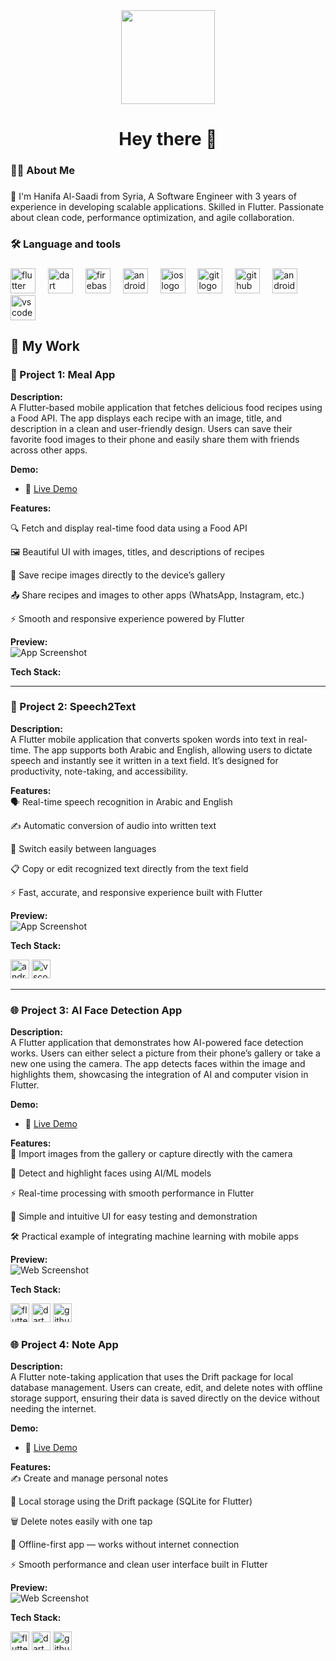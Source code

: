 <div align="center">
  <img height="150" src="https://media.giphy.com/media/M9gbBd9nbDrOTu1Mqx/giphy.gif"  />
</div>


<h1 align="center">Hey there 👋</h1>

###

<h3 align="left">👩‍💻  About Me</h3>

###

<p align="left">
 🔭 I'm Hanifa Al-Saadi from Syria, A Software Engineer with 3 years of experience in developing scalable applications.
  Skilled in Flutter.
  Passionate about clean code, performance optimization, and agile collaboration.

###

<h3 align="left">🛠 Language and tools</h3>

###

<div align="left">
 <img src="https://cdn.jsdelivr.net/gh/devicons/devicon/icons/flutter/flutter-original.svg" height="40" alt="flutter logo" />
 <img width="12" />
 <img src="https://cdn.jsdelivr.net/gh/devicons/devicon/icons/dart/dart-original.svg" height="40" alt="dart logo" />
 <img width="12" />
<img src="https://cdn.jsdelivr.net/gh/devicons/devicon/icons/firebase/firebase-plain-wordmark.svg" height="40" alt="firebase logo"  />
<img width="12" />
<img src="https://cdn.jsdelivr.net/gh/devicons/devicon/icons/android/android-original.svg" height="40" alt="android logo" />
  <img width="12" />
<img src="https://cdn.jsdelivr.net/gh/devicons/devicon/icons/apple/apple-original.svg" height="40" alt="ios logo" />
  <img width="12" />
<img src="https://cdn.jsdelivr.net/gh/devicons/devicon/icons/git/git-original.svg" height="40" alt="git logo" />
  <img width="12" />
<img src="https://cdn.jsdelivr.net/gh/devicons/devicon/icons/github/github-original.svg" height="40" alt="github logo" />
  <img width="12" />
<img src="https://cdn.jsdelivr.net/gh/devicons/devicon/icons/androidstudio/androidstudio-original.svg" height="40" alt="android studio logo" />
  <img width="12" />
<img src="https://cdn.jsdelivr.net/gh/devicons/devicon/icons/vscode/vscode-original.svg" height="40" alt="vscode logo" />

</div>



###


## 📂 My Work  

### 🚀 Project 1: Meal App  
**Description:**  
A Flutter-based mobile application that fetches delicious food recipes using a Food API. 
The app displays each recipe with an image, title, and description in a clean and user-friendly design.
Users can save their favorite food images to their phone and easily share them with friends across other apps. 

**Demo:**  
- 📱 [Live Demo](https://drive.google.com/file/d/1yu3T5Ozeru5hRk4KxOzVlwOeYq479-Gm/view?usp=sharing)  

**Features:**  

🔍 Fetch and display real-time food data using a Food API

🖼️ Beautiful UI with images, titles, and descriptions of recipes

💾 Save recipe images directly to the device’s gallery

📤 Share recipes and images to other apps (WhatsApp, Instagram, etc.)

⚡ Smooth and responsive experience powered by Flutter

**Preview:**  
![App Screenshot](assets/screenshot1.png)  

**Tech Stack:**  


---

### 📱 Project 2: Speech2Text  

**Description:**  
A Flutter mobile application that converts spoken words into text in real-time.
The app supports both Arabic and English, allowing users to dictate speech and instantly see it written in a text field.
It’s designed for productivity, note-taking, and accessibility.


**Features:**  
🗣️ Real-time speech recognition in Arabic and English

✍️ Automatic conversion of audio into written text

🔄 Switch easily between languages

📋 Copy or edit recognized text directly from the text field

⚡ Fast, accurate, and responsive experience built with Flutter


**Preview:**  
![App Screenshot](assets/screenshot2.png)  

**Tech Stack:**  
<p>
  <img src="https://cdn.jsdelivr.net/gh/devicons/devicon/icons/androidstudio/androidstudio-original.svg" height="30" alt="android studio logo" />
  <img src="https://cdn.jsdelivr.net/gh/devicons/devicon/icons/vscode/vscode-original.svg" height="30" alt="vscode logo" />
</p>  

---

### 🌐 Project 3: AI Face Detection App  
**Description:**  
A Flutter application that demonstrates how AI-powered face detection works.
Users can either select a picture from their phone’s gallery or take a new one using the camera.
The app detects faces within the image and highlights them, showcasing the integration of AI and computer vision in Flutter.

**Demo:**  
- 📲 [Live Demo](https://drive.google.com/file/d/1zJobvSb9JANOu9aK_Mi0s1VM0uaxedu4/view?usp=sharing)  

**Features:**  
📸 Import images from the gallery or capture directly with the camera

👤 Detect and highlight faces using AI/ML models

⚡ Real-time processing with smooth performance in Flutter

🎨 Simple and intuitive UI for easy testing and demonstration

🛠️ Practical example of integrating machine learning with mobile apps

**Preview:**  
![Web Screenshot](assets/screenshot3.png)  

**Tech Stack:**  
<p>
  <img src="https://cdn.jsdelivr.net/gh/devicons/devicon/icons/flutter/flutter-original.svg" height="30" alt="flutter logo" />
  <img src="https://cdn.jsdelivr.net/gh/devicons/devicon/icons/dart/dart-original.svg" height="30" alt="dart logo" />
  <img src="https://cdn.jsdelivr.net/gh/devicons/devicon/icons/github/github-original.svg" height="30" alt="github logo" />
</p>  


### 🌐 Project 4: Note App  
**Description:**  
A Flutter note-taking application that uses the Drift package for local database management.
Users can create, edit, and delete notes with offline storage support, ensuring their data is saved directly on the device without needing the internet.

**Demo:**  
- 📱 [Live Demo](https://drive.google.com/file/d/1uc53w__2xro8By06rp8rhAMkHC_EcegZ/view?usp=sharing)  

**Features:**  
✍️ Create and manage personal notes

💾 Local storage using the Drift package (SQLite for Flutter)

🗑️ Delete notes easily with one tap

📱 Offline-first app — works without internet connection

⚡ Smooth performance and clean user interface built in Flutter

**Preview:**  
![Web Screenshot](assets/screenshot3.png)  

**Tech Stack:**  
<p>
  <img src="https://cdn.jsdelivr.net/gh/devicons/devicon/icons/flutter/flutter-original.svg" height="30" alt="flutter logo" />
  <img src="https://cdn.jsdelivr.net/gh/devicons/devicon/icons/dart/dart-original.svg" height="30" alt="dart logo" />
  <img src="https://cdn.jsdelivr.net/gh/devicons/devicon/icons/github/github-original.svg" height="30" alt="github logo" />
</p>  
